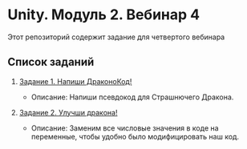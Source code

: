 # Unity. Модуль 2. Вебинар 4

Этот репозиторий содержит задание для четвертого вебинара

## Список заданий

1. [Задание 1. Напиши ДраконоКод!](/Task1/Task1.md)
   - Описание: Напиши псевдокод для Страшнючего Дракона.

2. [Задание 2. Улучши дракона!](/Task2/Task2.md)
   - Описание: Заменим все числовые значения в коде на переменные, чтобы удобно было модифицировать наш код.

